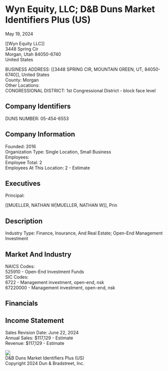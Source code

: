 
# Wyn Equity, LLC; D&B Duns Market Identifiers Plus (US)

May 19, 2024

  
[[Wyn Equity LLC]]  
3448 Spring Cir  
Morgan, Utah 84050-6740  
United States  
  
BUSINESS ADDRESS: [[3448 SPRING CIR, MOUNTAIN GREEN, UT, 84050-6740]], United States  
County: Morgan  
Other Locations:   
CONGRESSIONAL DISTRICT: 1st Congressional District - block face level  
  

## Company Identifiers

  
DUNS NUMBER: 05-454-6553  
  

## Company Information

  
Founded: 2016  
Organization Type: Single Location, Small Business  
Employees:   
Employee Total: 2  
Employees At This Location: 2 - Estimate  
  

## Executives

  
  

Principal:

[[MUELLER, NATHAN W|MUELLER, NATHAN W]], Prin

  
  

## Description

  
Industry Type: Finance, Insurance, And Real Estate; Open-End Management Investment  
  

## Market And Industry

  
NAICS Codes:   
525910 - Open-End Investment Funds  
SIC Codes:   
6722 - Management investment, open-end, nsk  
67220000 - Management investment, open-end, nsk  
  

## Financials

  
  

## Income Statement

  
  
Sales Revision Date: June 22, 2024  
Annual Sales: $117,129 - Estimate  
Revenue: $117,129 - Estimate  
  

  
[![](https://w3.lexis.com/r/documentprovider/v311k/attachment/imagedata/imageId=V1,201,LOGOS,17638,1)](https://w3.lexis.com/newlexisdossier/browse/doc.do?prod=CD&endDocNo=50&ppapi=false&dedupeTotalDocCount=0&format=GNBFULL&dedupeTOCTotalDocCount=0&startDocNo=1&docNo=1&pageNum=1&risb=4b0ae0ad-5638-462c-9d62-9f3e01f7e710&alertCount=false&LC=US&host=NewLexis&reportKey=references_report#)  
D&B Duns Market Identifiers Plus (US)  
Copyright 2024 Dun & Bradstreet, Inc.















